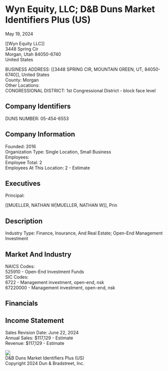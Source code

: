 
# Wyn Equity, LLC; D&B Duns Market Identifiers Plus (US)

May 19, 2024

  
[[Wyn Equity LLC]]  
3448 Spring Cir  
Morgan, Utah 84050-6740  
United States  
  
BUSINESS ADDRESS: [[3448 SPRING CIR, MOUNTAIN GREEN, UT, 84050-6740]], United States  
County: Morgan  
Other Locations:   
CONGRESSIONAL DISTRICT: 1st Congressional District - block face level  
  

## Company Identifiers

  
DUNS NUMBER: 05-454-6553  
  

## Company Information

  
Founded: 2016  
Organization Type: Single Location, Small Business  
Employees:   
Employee Total: 2  
Employees At This Location: 2 - Estimate  
  

## Executives

  
  

Principal:

[[MUELLER, NATHAN W|MUELLER, NATHAN W]], Prin

  
  

## Description

  
Industry Type: Finance, Insurance, And Real Estate; Open-End Management Investment  
  

## Market And Industry

  
NAICS Codes:   
525910 - Open-End Investment Funds  
SIC Codes:   
6722 - Management investment, open-end, nsk  
67220000 - Management investment, open-end, nsk  
  

## Financials

  
  

## Income Statement

  
  
Sales Revision Date: June 22, 2024  
Annual Sales: $117,129 - Estimate  
Revenue: $117,129 - Estimate  
  

  
[![](https://w3.lexis.com/r/documentprovider/v311k/attachment/imagedata/imageId=V1,201,LOGOS,17638,1)](https://w3.lexis.com/newlexisdossier/browse/doc.do?prod=CD&endDocNo=50&ppapi=false&dedupeTotalDocCount=0&format=GNBFULL&dedupeTOCTotalDocCount=0&startDocNo=1&docNo=1&pageNum=1&risb=4b0ae0ad-5638-462c-9d62-9f3e01f7e710&alertCount=false&LC=US&host=NewLexis&reportKey=references_report#)  
D&B Duns Market Identifiers Plus (US)  
Copyright 2024 Dun & Bradstreet, Inc.















